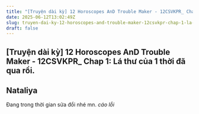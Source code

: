 ```yaml
---
title: "[Truyện dài kỳ] 12 Horoscopes AnD Trouble Maker - 12CSVKPR_ Chap 1: Lá thư của 1 thời đã qua rồi."
date: 2025-06-12T13:02:49Z
slug: truyen-dai-ky-12-horoscopes-and-trouble-maker-12csvkpr-chap-1-la-thu-cua-1-thoi-da-qua-roi
draft: false
---
```


## [Truyện dài kỳ] 12 Horoscopes AnD Trouble Maker - 12CSVKPR_ Chap 1: Lá thư của 1 thời đã qua rồi.

## Nataliya

Đang trong thời gian sửa đổi nhé mn. *cáo lỗi*